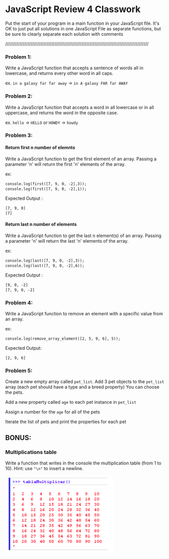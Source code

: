 # JavaScript Review 4 Classwork

Put the start of your program in a main function in your JavaScript file. It's OK to just put all solutions in one JavaScript File as separate functions, but be sure to clearly separate each solution with comments

//////////////////////////////////////////////////////////////////////////////////////////

### Problem 1:
Write a JavaScript function that accepts a sentence of words all in lowercase, and returns every other word in all caps.  

ex. ```in a galaxy far far away``` -> ```in A galaxy FAR far AWAY```

### Problem 2:
Write a JavaScript function that accepts a word in all lowercase or in all uppercase, and returns the word in the opposite case.

ex. ```hello``` -> ```HELLO``` or ```HOWDY``` -> ```howdy```

### Problem 3:

#### Return first n number of elemnts

Write a JavaScript function to get the first element of an array. Passing a parameter 'n' will return the first 'n' elements of the array.

ex: 
```
console.log(first([7, 9, 0, -2],3));
console.log(first([7, 9, 0, -2],1));
```
Expected Output : 
```
[7, 9, 0] 
[7] 
```
#### Return last n number of elements

Write a JavaScript function to get the last n element(s) of an array. Passing a parameter 'n' will return the last 'n' elements of the array.

ex:
```
console.log(last([7, 9, 0, -2],3)); 
console.log(last([7, 9, 0, -2],6));
```
Expected Output : 
```
[9, 0, -2] 
[7, 9, 0, -2]
```
### Problem 4:
Write a JavaScript function to remove an element with a specific value from an array.

ex:
```
console.log(remove_array_element([2, 5, 9, 6], 5));
```
Expected Output:
```
[2, 9, 6]
```

### Problem 5:
Create a new empty array called ```pet_list```. Add 3 pet objects to the ```pet_list``` array (each pet should have a type and a breed property) You can choose the pets.

Add a new property called ```age``` to each pet instance in ```pet_list```

Assign a number for the ```age``` for all of the pets

Iterate the list of pets and print the properties for each pet

## BONUS:

### Multiplications table

Write a function that writes in the console the multiplication table (from 1 to 10). Hint: use ``` "\n" ``` to insert a newline.

![multiplication](multiplication.png)

